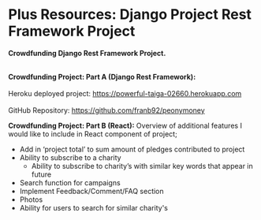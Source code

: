 # Plus Resources: Django Project Rest Framework Project
<b>Crowdfunding Django Rest Framework Project.</b><br></br> 

<b>Crowdfunding Project: Part A (Django Rest Framework):</b><br></br> 
Heroku deployed project: https://powerful-taiga-02660.herokuapp.com <br></br> 
GitHub Repository: https://github.com/franb92/peonymoney



<b>Crowdfunding Project: Part B (React):</b>
Overview of additional features I would like to include in React component of project;
- Add in ‘project total’ to sum amount of pledges contributed to project
- Ability to subscribe to a charity
    - Ability to subscribe to charity’s with similar key words that appear in future
- Search function for campaigns
- Implement Feedback/Comment/FAQ section
- Photos
- Ability for users to search for similar charity's 